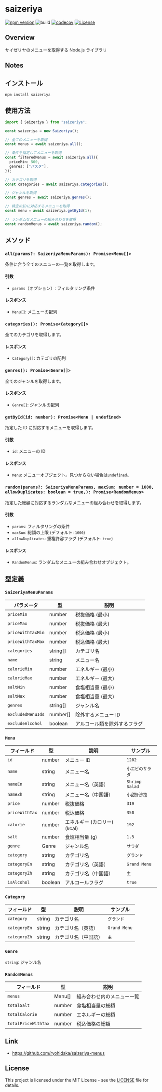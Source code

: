 # saizeriya

[![npm version](https://badge.fury.io/js/saizeriya.svg)](https://badge.fury.io/js/saizeriya)
![build](https://github.com/ryohidaka/saizeriya-js/workflows/Build/badge.svg)
[![codecov](https://codecov.io/gh/ryohidaka/saizeriya-js/graph/badge.svg?token=RHP9TB2F51)](https://codecov.io/gh/ryohidaka/saizeriya-js)
[![License](https://img.shields.io/badge/license-MIT-blue.svg)](https://opensource.org/licenses/MIT)

## Overview

サイゼリヤのメニューを取得する Node.js ライブラリ

## Notes

## インストール

```shell
npm install saizeriya
```

## 使用方法

```ts
import { Saizeriya } from "saizeriya";

const saizeriya = new Saizeriya();

// 全てのメニューを取得
const menus = await saizeriya.all();

// 条件を指定してメニューを取得
const filteredMenus = await saizeriya.all({
  priceMin: 500,
  genres: ["パスタ"],
});

// カテゴリを取得
const categories = await saizeriya.categories();

// ジャンルを取得
const genres = await saizeriya.genres();

// 特定のIDに対応するメニューを取得
const menu = await saizeriya.getById(1);

// ランダムなメニューの組み合わせを取得
const randomMenus = await saizeriya.random();
```

## メソッド

### `all(params?: SaizeriyaMenuParams): Promise<Menu[]>`

条件に合う全てのメニューの一覧を取得します。

#### 引数

- `params`（オプション）: フィルタリング条件

#### レスポンス

- `Menu[]`: メニューの配列

### `categories(): Promise<Category[]>`

全てのカテゴリを取得します。

#### レスポンス

- `Category[]`: カテゴリの配列

### `genres(): Promise<Genre[]>`

全てのジャンルを取得します。

#### レスポンス

- `Genre[]`: ジャンルの配列

### `getById(id: number): Promise<Menu | undefined>`

指定した ID に対応するメニューを取得します。

#### 引数

- `id`: メニューの ID

#### レスポンス

- `Menu`: メニューオブジェクト。見つからない場合は`undefined`。

### `random(params?: SaizeriyaMenuParams, maxSum: number = 1000, allowDuplicates: boolean = true,): Promise<RandomMenus> `

指定した総額に対応するランダムなメニューの組み合わせを取得します。

#### 引数

- `params`: フィルタリングの条件
- `maxSum`: 総額の上限 (デフォルト: `1000`)
- `allowDuplicates`: 重複許容フラグ (デフォルト: `true`)

#### レスポンス

- `RandomMenus`: ランダムなメニューの組み合わせオブジェクト。

## 型定義

### `SaizeriyaMenuParams`

| パラメータ        | 型       | 説明                         |
| ----------------- | -------- | ---------------------------- |
| `priceMin`        | number   | 税抜価格 (最小)              |
| `priceMax`        | number   | 税抜価格 (最大)              |
| `priceWithTaxMin` | number   | 税込価格 (最小)              |
| `priceWithTaxMax` | number   | 税込価格 (最大)              |
| `categories`      | string[] | カテゴリ名                   |
| `name`            | string   | メニュー名                   |
| `calorieMin`      | number   | エネルギー (最小)            |
| `calorieMax`      | number   | エネルギー (最大)            |
| `saltMin`         | number   | 食塩相当量 (最小)            |
| `saltMax`         | number   | 食塩相当量 (最大)            |
| `genres`          | string[] | ジャンル名                   |
| `excludedMenuIds` | number[] | 除外するメニュー ID          |
| `excludeAlcohol`  | boolean  | アルコール類を除外するフラグ |

### `Menu`

| フィールド     | 型      | 説明                         | サンプル         |
| -------------- | ------- | ---------------------------- | ---------------- |
| `id`           | number  | メニュー ID                  | `1202`           |
| `name`         | string  | メニュー名                   | `小エビのサラダ` |
| `nameEn`       | string  | メニュー名（英語）           | `Shrimp Salad`   |
| `nameZh`       | string  | メニュー名（中国語）         | `小甜虾沙拉`     |
| `price`        | number  | 税抜価格                     | `319`            |
| `priceWithTax` | number  | 税込価格                     | `350`            |
| `calorie`      | number  | エネルギー (カロリー) (kcal) | `192`            |
| `salt`         | number  | 食塩相当量 (g)               | `1.5`            |
| `genre`        | Genre   | ジャンル名                   | `サラダ`         |
| `category`     | string  | カテゴリ名                   | `グランド`       |
| `categoryEn`   | string  | カテゴリ名（英語）           | `Grand Menu`     |
| `categoryZh`   | string  | カテゴリ名（中国語）         | `主`             |
| `isAlcohol`    | boolean | アルコールフラグ             | `true`           |

### `Category`

| フィールド   | 型     | 説明                 | サンプル     |
| ------------ | ------ | -------------------- | ------------ |
| `category`   | string | カテゴリ名           | `グランド`   |
| `categoryEn` | string | カテゴリ名（英語）   | `Grand Menu` |
| `categoryZh` | string | カテゴリ名（中国語） | `主`         |

### `Genre`

`string`: ジャンル名

### `RandomMenus`

| フィールド          | 型     | 説明                       |
| ------------------- | ------ | -------------------------- |
| `menus`             | Menu[] | 組み合わせ内のメニュー一覧 |
| `totalSalt`         | number | 食塩相当量の総額           |
| `totalCalorie`      | number | エネルギーの総額           |
| `totalPriceWithTax` | number | 税込価格の総額             |

## Link

- https://github.com/ryohidaka/saizeriya-menus

## License

This project is licensed under the MIT License - see the [LICENSE](LICENSE) file for details.
